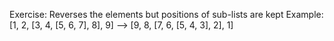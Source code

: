 Exercise:
Reverses the elements but positions of sub-lists are kept
Example: [1, 2, [3, 4, [5, 6, 7], 8], 9] --> [9, 8, [7, 6, [5, 4, 3], 2], 1]
